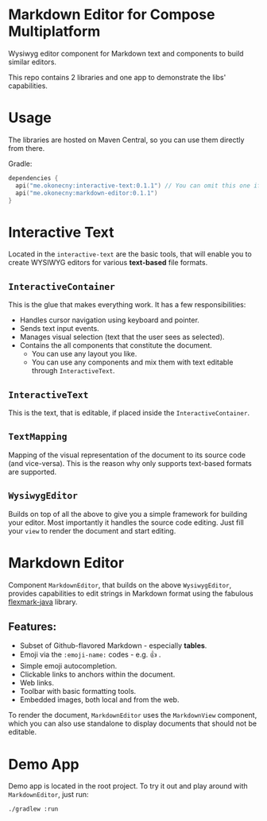 # Markdown Editor for Compose Multiplatform

Wysiwyg editor component for Markdown text and components to build similar editors.

This repo contains 2 libraries and one app to demonstrate the libs' capabilities.

# Usage
The libraries are hosted on Maven Central, so you can use them directly from there.

Gradle:
```kotlin
dependencies {
  api("me.okonecny:interactive-text:0.1.1") // You can omit this one if you only want the whole editor.
  api("me.okonecny:markdown-editor:0.1.1")
}
```

# Interactive Text

Located in the `interactive-text` are the basic tools, that will enable you to create WYSIWYG editors
for various **text-based** file formats.

## `InteractiveContainer`
This is the glue that makes everything work. It has a few responsibilities:
- Handles cursor navigation using keyboard and pointer.
- Sends text input events.
- Manages visual selection (text that the user sees as selected).
- Contains the all components that constitute the document.
  - You can use any layout you like.
  - You can use any components and mix them with text editable through `InteractiveText`.

## `InteractiveText`
This is the text, that is editable, if placed inside the `InteractiveContainer`.  

## `TextMapping`
Mapping of the visual representation of the document to its source code (and vice-versa).
This is the reason why only supports text-based formats are supported.

## `WysiwygEditor`
Builds on top of all the above to give you a simple framework for building your editor.
Most importantly it handles the source code editing. Just fill your `view` to render the document and start editing.

# Markdown Editor

Component `MarkdownEditor`, that builds on the above `WysiwygEditor`, provides capabilities to edit strings in Markdown
format using the fabulous [flexmark-java](https://github.com/vsch/flexmark-java) library.

## Features:
- Subset of Github-flavored Markdown - especially **tables**.
- Emoji via the `:emoji-name:` codes - e.g. :thumbsup: .
- Simple emoji autocompletion.
- Clickable links to anchors within the document.
- Web links.
- Toolbar with basic formatting tools.
- Embedded images, both local and from the web.

To render the document, `MarkdownEditor` uses the `MarkdownView` component, which you can also use standalone to display
documents that should not be editable.

# Demo App

Demo app is located in the root project. To try it out and play around with `MarkdownEditor`, just run:

```shell
./gradlew :run
```

